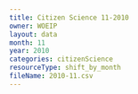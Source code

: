 ```yaml
---
title: Citizen Science 11-2010
owner: WOEIP
layout: data
month: 11
year: 2010
categories: citizenScience
resourceType: shift_by_month
fileName: 2010-11.csv
---
```


